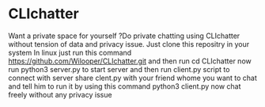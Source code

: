 # CLIchatter
Want a private space for yourself ?Do private chatting using CLIchatter without tension of data and privacy issue.
Just clone this repositry in your system
In linux just run this command
https://github.com/Wilooper/CLIchatter.git
and then run 
cd CLIchatter
now run python3 server.py to start server
and then run client.py script to connect with server
share clent.py with your friend whome you want to chat and tell him to run it by using this command
python3 client.py
now chat freely without any privacy issue
